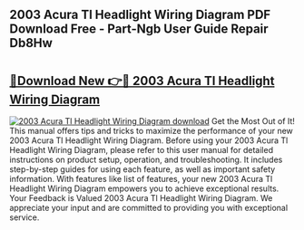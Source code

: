 ## 2003 Acura Tl Headlight Wiring Diagram PDF Download Free - Part-Ngb User Guide Repair Db8Hw

# <h2><a href="http://dfphhv8.blite.top/?on=2003+Acura+Tl+Headlight+Wiring+Diagram">🔗Download New 👉🔴 2003 Acura Tl Headlight Wiring Diagram</a></h2>

[![2003 Acura Tl Headlight Wiring Diagram download](https://i.imgur.com/lujVjoI.png)](http://dfphhv8.blite.top/?on=2003+Acura+Tl+Headlight+Wiring+Diagram)
Get the Most Out of It! This manual offers tips and tricks to maximize the performance of your new 2003 Acura Tl Headlight Wiring Diagram. Before using your 2003 Acura Tl Headlight Wiring Diagram, please refer to this user manual for detailed instructions on product setup, operation, and troubleshooting. It includes step-by-step guides for using each feature, as well as important safety information. With features like list of features, your new 2003 Acura Tl Headlight Wiring Diagram empowers you to achieve exceptional results. Your Feedback is Valued 2003 Acura Tl Headlight Wiring Diagram. We appreciate your input and are committed to providing you with exceptional service.
